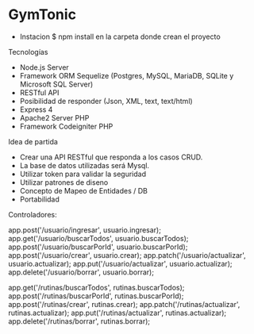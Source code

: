 GymTonic
========

* Instacion
$ npm install en la carpeta donde crean el proyecto


Tecnologías 

* Node.js Server
* Framework ORM Sequelize (Postgres, MySQL, MariaDB, SQLite y Microsoft SQL Server)
* RESTful API
* Posibilidad de responder (Json, XML, text, text/html)
* Express 4
* Apache2 Server PHP
* Framework Codeigniter PHP


Idea de partida
* Crear una API RESTful que responda a los casos CRUD.
* La base de datos utilizadas será Mysql.
* Utilizar token para validar la seguridad
* Utilizar patrones de diseno
* Concepto de Mapeo de Entidades / DB
* Portabilidad


Controladores:

app.post('/usuario/ingresar', usuario.ingresar);
app.get('/usuario/buscarTodos', usuario.buscarTodos);
app.post('/usuario/buscarPorId', usuario.buscarPorId);
app.post('/usuario/crear', usuario.crear);
app.patch('/usuario/actualizar', usuario.actualizar);
app.put('/usuario/actualizar', usuario.actualizar);
app.delete('/usuario/borrar', usuario.borrar);

app.get('/rutinas/buscarTodos', rutinas.buscarTodos);
app.post('/rutinas/buscarPorId', rutinas.buscarPorId);
app.post('/rutinas/crear', rutinas.crear);
app.patch('/rutinas/actualizar', rutinas.actualizar);
app.put('/rutinas/actualizar', rutinas.actualizar);
app.delete('/rutinas/borrar', rutinas.borrar);
    
